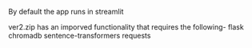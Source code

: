 By default the app runs in streamlit

ver2.zip has an imporved functionality that requires the following-
flask
chromadb
sentence-transformers
requests
